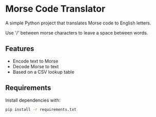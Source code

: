 # Morse Code Translator

A simple Python project that translates Morse code to English letters.

Use '/' between morse characters to leave a space between words.

## Features
- Encode text to Morse
- Decode Morse to text
- Based on a CSV lookup table

## Requirements
Install dependencies with:

```bash
pip install -r requirements.txt
